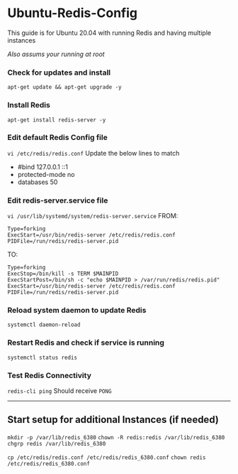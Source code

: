# Ubuntu-Redis-Config
This guide is for Ubuntu 20.04 with running Redis and having multiple instances

*Also assums your running at root*

### Check for updates and install
`apt-get update && apt-get upgrade -y`

### Install Redis
`apt-get install redis-server -y`

### Edit default Redis Config file
`vi /etc/redis/redis.conf`
Update the below lines to match
* #bind 127.0.0.1 ::1
* protected-mode no
* databases 50

### Edit redis-server.service file
`vi /usr/lib/systemd/system/redis-server.service`
FROM:
```
Type=forking
ExecStart=/usr/bin/redis-server /etc/redis/redis.conf
PIDFile=/run/redis/redis-server.pid
```
TO:
```
Type=forking
ExecStop=/bin/kill -s TERM $MAINPID
ExecStartPost=/bin/sh -c "echo $MAINPID > /var/run/redis/redis.pid"
ExecStart=/usr/bin/redis-server /etc/redis/redis.conf
PIDFile=/run/redis/redis-server.pid
```
### Reload system daemon to update Redis
`systemctl daemon-reload`

### Restart Redis and check if service is running
`systemctl status redis`

### Test Redis Connectivity
`redis-cli ping`
Should receive `PONG`


---
## Start setup for additional Instances (if needed)
`mkdir -p /var/lib/redis_6380`
`chown -R redis:redis /var/lib/redis_6380`
`chgrp redis /var/lib/redis_6380`


`cp /etc/redis/redis.conf /etc/redis/redis_6380.conf`
`chown redis /etc/redis/redis_6380.conf`

